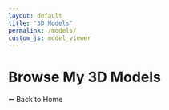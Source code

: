 ```yaml
---
layout: default
title: "3D Models"
permalink: /models/
custom_js: model_viewer
---
```

<h1>Browse My 3D Models</h1>

<!-- Use the model-viewer element -->
<model-viewer alt="Empty model" src="" ar environment-image="" poster="" shadow-intensity="1" camera-controls touch-action="pan-y">
  <div class="slider">
    <div class="slides">
      <button class="slide selected" onclick="switchSrc(this, 'CuttleBeast')" style="background-image: url('https://modelviewer.dev/assets/ShopifyModels/Mixer.webp');"></button>
      <button class="slide" onclick="switchSrc(this, 'Phonecall')" style="background-image: url('https://modelviewer.dev/assets/ShopifyModels/Mixer.webp');"></button>
      <button class="slide" onclick="switchSrc(this, 'Portfoliomonster')" style="background-image: url('https://modelviewer.dev/assets/ShopifyModels/Mixer.webp');"></button>
      <button class="slide" onclick="switchSrc(this, 'ShotgunLowpoly')" style="background-image: url('https://modelviewer.dev/assets/ShopifyModels/Mixer.webp');"></button>
      <button class="slide" onclick="switchSrc(this, 'Speaker1')" style="background-image: url('https://modelviewer.dev/assets/ShopifyModels/Mixer.webp');"></button>
    </div>
  </div>
</model-viewer>

<style>
  /* This keeps child nodes hidden while the element loads */
  :not(:defined) > * {
    display: none;
  }

  model-viewer {
    background-color: #eee;
    overflow-x: hidden;
  }

  #ar-button {
    background-image: url(https://modelviewer.dev/assets/ic_view_in_ar_new_googblue_48dp.png);
    background-repeat: no-repeat;
    background-size: 20px 20px;
    background-position: 12px 50%;
    background-color: #fff;
    position: absolute;
    left: 50%;
    transform: translateX(-50%);
    white-space: nowrap;
    bottom: 132px;
    padding: 0px 16px 0px 40px;
    font-family: Roboto Regular, Helvetica Neue, sans-serif;
    font-size: 14px;
    color:#4285f4;
    height: 36px;
    line-height: 36px;
    border-radius: 18px;
    border: 1px solid #DADCE0;
  }

  #ar-button:active {
    background-color: #E8EAED;
  }

  #ar-button:focus {
    outline: none;
  }

  #ar-button:focus-visible {
    outline: 1px solid #4285f4;
  }

  @keyframes circle {
    from { transform: translateX(-50%) rotate(0deg) translateX(50px) rotate(0deg); }
    to   { transform: translateX(-50%) rotate(360deg) translateX(50px) rotate(-360deg); }
  }

  @keyframes elongate {
    from { transform: translateX(100px); }
    to   { transform: translateX(-100px); }
  }

  model-viewer > #ar-prompt {
    position: absolute;
    left: 50%;
    bottom: 175px;
    animation: elongate 2s infinite ease-in-out alternate;
    display: none;
  }

  model-viewer[ar-status="session-started"] > #ar-prompt {
    display: block;
  }

  model-viewer > #ar-prompt > img {
    animation: circle 4s linear infinite;
  }

  model-viewer > #ar-failure {
    position: absolute;
    left: 50%;
    transform: translateX(-50%);
    bottom: 175px;
    display: none;
  }

  model-viewer[ar-tracking="not-tracking"] > #ar-failure {
    display: block;
  }

  .slider {
    width: 100%;
    text-align: center;
    overflow: hidden;
    position: absolute;
    bottom: 16px;
  }

  .slides {
    display: flex;
    overflow-x: auto;
    scroll-snap-type: x mandatory;
    scroll-behavior: smooth;
    -webkit-overflow-scrolling: touch;
  }

  .slide {
    scroll-snap-align: start;
    flex-shrink: 0;
    width: 100px;
    height: 100px;
    background-size: contain;
    background-repeat: no-repeat;
    background-position: center;
    background-color: #fff;
    margin-right: 10px;
    border-radius: 10px;
    border: none;
    display: flex;
  }

  .slide.selected {
    border: 2px solid #4285f4;
  }

  .slide:focus {
    outline: none;
  }

  .slide:focus-visible {
    outline: 1px solid #4285f4;
  }

</style>

<a href="/" style="text-decoration: none; font-size: 1em;">⬅ Back to Home</a>
